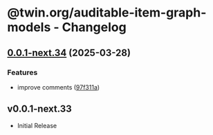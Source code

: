 # @twin.org/auditable-item-graph-models - Changelog

## [0.0.1-next.34](https://github.com/twinfoundation/auditable-item-graph/compare/auditable-item-graph-models-v0.0.1-next.33...auditable-item-graph-models-v0.0.1-next.34) (2025-03-28)


### Features

* improve comments ([97f311a](https://github.com/twinfoundation/auditable-item-graph/commit/97f311a9cc4353b5020a48a44420c97a2fa0c8d7))

## v0.0.1-next.33

- Initial Release
